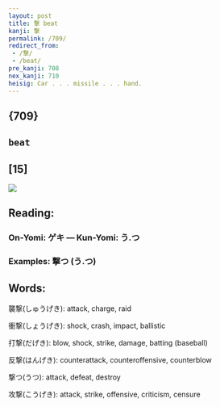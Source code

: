 ```yaml
---
layout: post
title: 撃 beat
kanji: 撃
permalink: /709/
redirect_from:
 - /撃/
 - /beat/
pre_kanji: 708
nex_kanji: 710
heisig: Car . . . missile . . . hand.
---
```


## {709}

## `beat`

## [15]

<div class="stroke"><img src="E69283.png" /></div>

## Reading:

### On-Yomi: ゲキ &mdash; Kun-Yomi: う.つ

### Examples: 撃つ (う.つ)

## Words:

襲撃(しゅうげき): attack, charge, raid

衝撃(しょうげき): shock, crash, impact, ballistic

打撃(だげき): blow, shock, strike, damage, batting (baseball)

反撃(はんげき): counterattack, counteroffensive, counterblow

撃つ(うつ): attack, defeat, destroy

攻撃(こうげき): attack, strike, offensive, criticism, censure
